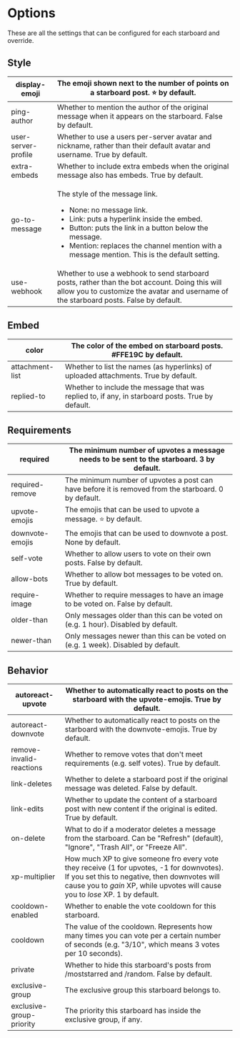 # Options

These are all the settings that can be configured for each starboard and override.

## Style

| display-emoji       | The emoji shown next to the number of points on a starboard post. ⭐️ by default.                                                                                                                                                                                                               |
| ------------------- | ---------------------------------------------------------------------------------------------------------------------------------------------------------------------------------------------------------------------------------------------------------------------------------------------- |
| ping-author         | Whether to mention the author of the original message when it appears on the starboard. False by default.                                                                                                                                                                                      |
| user-server-profile | Whether to use a users per-server avatar and nickname, rather than their default avatar and username. True by default.                                                                                                                                                                         |
| extra-embeds        | Whether to include extra embeds when the original message also has embeds. True by default.                                                                                                                                                                                                    |
| go-to-message       | <p>The style of the message link.</p><ul><li>None: no message link.</li><li>Link: puts a hyperlink inside the embed.</li><li>Button: puts the link in a button below the message.</li><li>Mention: replaces the channel mention with a message mention. This is the default setting.</li></ul> |
| use-webhook         | Whether to use a webhook to send starboard posts, rather than the bot account. Doing this will allow you to customize the avatar and username of the starboard posts. False by default.                                                                                                        |

## Embed

| color           | The color of the embed on starboard posts. #FFE19C by default.                                   |
| --------------- | ------------------------------------------------------------------------------------------------ |
| attachment-list | Whether to list the names (as hyperlinks) of uploaded attachments. True by default.              |
| replied-to      | Whether to include the message that was replied to, if any, in starboard posts. True by default. |

## Requirements

| required        | The minimum number of upvotes a message needs to be sent to the starboard. 3 by default.             |
| --------------- | ---------------------------------------------------------------------------------------------------- |
| required-remove | The minimum number of upvotes a post can have before it is removed from the starboard. 0 by default. |
| upvote-emojis   | The emojis that can be used to upvote a message. ⭐️ by default.                                      |
| downvote-emojis | The emojis that can be used to downvote a post. None by default.                                     |
| self-vote       | Whether to allow users to vote on their own posts. False by default.                                 |
| allow-bots      | Whether to allow bot messages to be voted on. True by default.                                       |
| require-image   | Whether to require messages to have an image to be voted on. False by default.                       |
| older-than      | Only messages older than this can be voted on (e.g. 1 hour). Disabled by default.                    |
| newer-than      | Only messages newer than this can be voted on (e.g. 1 week). Disabled by default.                    |

## Behavior

| autoreact-upvote         | Whether to automatically react to posts on the starboard with the upvote-emojis. True by default.                                                                                                                            |
| ------------------------ | ---------------------------------------------------------------------------------------------------------------------------------------------------------------------------------------------------------------------------- |
| autoreact-downvote       | Whether to automatically react to posts on the starboard with the downvote-emojis. True by default.                                                                                                                          |
| remove-invalid-reactions | Whether to remove votes that don't meet requirements (e.g. self votes). True by default.                                                                                                                                     |
| link-deletes             | Whether to delete a starboard post if the original message was deleted. False by default.                                                                                                                                    |
| link-edits               | Whether to update the content of a starboard post with new content if the original is edited. True by default.                                                                                                               |
| on-delete                | What to do if a moderator deletes a message from the starboard. Can be "Refresh" (default), "Ignore", "Trash All", or "Freeze All".                                                                                          |
| xp-multiplier            | How much XP to give someone fro every vote they receive (1 for upvotes, -1 for downvotes). If you set this to negative, then downvotes will cause you to _gain_ XP, while upvotes will cause you to _lose_ XP. 1 by default. |
| cooldown-enabled         | Whether to enable the vote cooldown for this starboard.                                                                                                                                                                      |
| cooldown                 | The value of the cooldown. Represents how many times you can vote per a certain number of seconds (e.g. "3/10", which means 3 votes per 10 seconds).                                                                         |
| private                  | Whether to hide this starboard's posts from /moststarred and /random. False by default.                                                                                                                                      |
| exclusive-group          | The exclusive group this starboard belongs to.                                                                                                                                                                               |
| exclusive-group-priority | The priority this starboard has inside the exclusive group, if any.                                                                                                                                                          |
